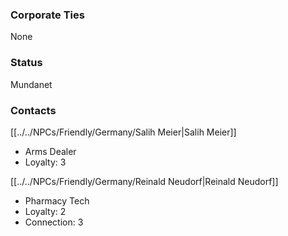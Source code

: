 ### Corporate Ties
None

### Status
Mundanet

### Contacts

[[../../NPCs/Friendly/Germany/Salih Meier|Salih Meier]]
- Arms Dealer
- Loyalty: 3

[[../../NPCs/Friendly/Germany/Reinald Neudorf|Reinald Neudorf]]
- Pharmacy Tech
- Loyalty: 2
- Connection: 3